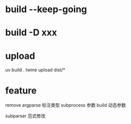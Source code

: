 
# build --keep-going
# build -D xxx

# upload
  uv build .
  twine upload dist/*

# feature
  remove argparse
  标注类型
  subprocess 参数
  build 动态参数

  subparser 范式修改
